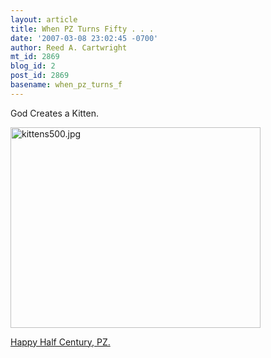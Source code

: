 ```yaml
---
layout: article
title: When PZ Turns Fifty . . .
date: '2007-03-08 23:02:45 -0700'
author: Reed A. Cartwright
mt_id: 2869
blog_id: 2
post_id: 2869
basename: when_pz_turns_f
---
```

God Creates a Kitten.

<img src="http://dererumnatura.us/archives/images/kittens500.jpg" alt="kittens500.jpg" width="400" height="321" />

[Happy Half Century, PZ.](http://scienceblogs.com/pharyngula/2007/03/yes_i_will_be_half_a_century_o.php)

